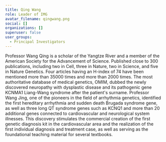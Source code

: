 ```yaml
---
title: Qing Wang
role: Leader of IMG
avatar_filename: qingwang.png
social: []
organizations: []
superuser: false
user_groups:
  - Principal Investigators
---
```

Professor Wang Qing is a scholar of the Yangtze River and a member of the American Society for the Advancement of Science. Published close to 300 publications, including two in Cell, three in Nature, two in Science, and five in Nature Genetics. Four articles having an H-index of 74 have been mentioned more than 35000 times and more than 2000 times. The most authoritative database of medical genetics, OMIM, dubbed the newly discovered neuropathy with dysplastic disease and its pathogenic gene KCNMA1 Liang-Wang syndrome after the patient's surname. Professor Wang Jing, one of the pioneers in the field of arrhythmia genetics, identified the first hereditary arrhythmia and sudden death Brugada syndrome gene, as well as three long QT syndrome genes such as KCNQ1 and more than 20 additional genes connected to cardiovascular and neurological system illnesses. This discovery stimulates the commercial creation of the first genetic diagnosis kit in the cardiovascular area and the realization of the first individual diagnosis and treatment case, as well as serving as the foundational teaching material for several textbooks.